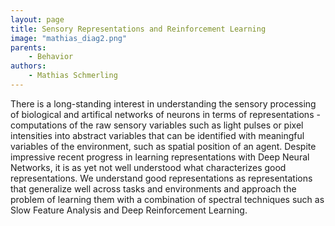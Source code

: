 ```yaml
---
layout: page
title: Sensory Representations and Reinforcement Learning
image: "mathias_diag2.png"
parents:
    - Behavior
authors:
    - Mathias Schmerling
---
```

There is a long-standing interest in understanding the sensory processing of biological and artifical networks of neurons in terms of representations - computations of the raw sensory variables such as light pulses or pixel intensities into abstract variables that can be identified with meaningful variables of the environment, such as spatial position of an agent. Despite impressive recent progress in learning representations with Deep Neural Networks, it is as yet not well understood what characterizes good representations. We understand good representations as representations that generalize well across tasks and environments and approach the problem of learning them with a combination of spectral techniques such as Slow Feature Analysis and Deep Reinforcement Learning.
